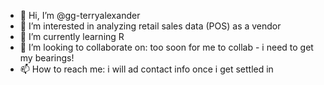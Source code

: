 - 👋 Hi, I’m @gg-terryalexander
- 👀 I’m interested in analyzing retail sales data (POS) as a vendor
- 🌱 I’m currently learning R
- 💞️ I’m looking to collaborate on: too soon for me to collab - i need to get my bearings!
- 📫 How to reach me: i will ad contact info once i get settled in

<!---
gg-terryalexander/gg-terryalexander is a ✨ special ✨ repository because its `README.md` (this file) appears on your GitHub profile.
You can click the Preview link to take a look at your changes.
--->
